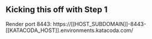 ## Kicking this off with Step 1

Render port 8443: https://[[HOST_SUBDOMAIN]]-8443-[[KATACODA_HOST]].environments.katacoda.com/
